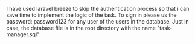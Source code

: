 I have used laravel breeze to skip the authentication process so that i can save time to implement the logic of the task.
To sign in please us the password: password123 for any user of the users in the database.
Just in case, the database file is in the root directory with the name "task-manager.sql"
